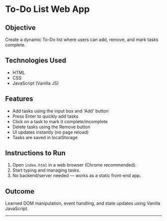 # To-Do List Web App

## Objective
Create a dynamic To-Do list where users can add, remove, and mark tasks complete.

## Technologies Used
- HTML
- CSS
- JavaScript (Vanilla JS)

## Features
- Add tasks using the input box and 'Add' button
- Press Enter to quickly add tasks
- Click on a task to mark it complete/incomplete
- Delete tasks using the Remove button
- UI updates instantly (no page reload)
- Tasks are saved in localStorage

## Instructions to Run
1. Open `index.html` in a web browser (Chrome recommended).
2. Start typing and managing tasks.
3. No backend/server needed — works as a static front-end app.

## Outcome
Learned DOM manipulation, event handling, and state updates using Vanilla JavaScript.

---